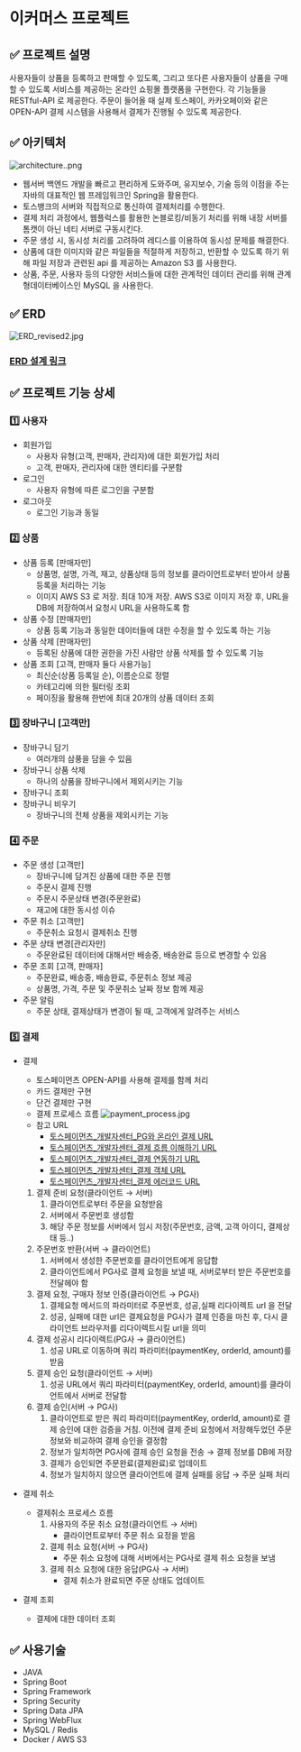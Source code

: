# 이커머스 프로젝트


## ✅ 프로젝트 설명
사용자들이 상품을 등록하고 판매할 수 있도록, 그리고 또다른 사용자들이 상품을 구매할 수 있도록 서비스를 제공하는 온라인 쇼핑몰 플랫폼을 구현한다. 각 기능들을 RESTful-API 로 제공한다. 주문이 들어올 때 실제 토스페이, 카카오페이와 같은 OPEN-API 결제 시스템을 사용해서 결제가 진행될 수 있도록 제공한다.

## ✅ 아키텍처
![architecture..png](architecture..png)
- 웹서버 백엔드 개발을 빠르고 편리하게 도와주며, 유지보수, 기술 등의 이점을 주는 자바의 대표적인 웹 프레임워크인 Spring을 활용한다.
- 토스뱅크의 서버와 직접적으로 통신하여 결제처리를 수행한다.
- 결제 처리 과정에서, 웹플럭스를 활용한 논블로킹/비동기 처리를 위해 내장 서버를 톰캣이 아닌 네티 서버로 구동시킨다.
- 주문 생성 시, 동시성 처리를 고려하여 레디스를 이용하여 동시성 문제를 해결한다.
- 상품에 대한 이미지와 같은 파일들을 적절하게 저장하고, 반환할 수 있도록 하기 위해 파일 저장과 관련된 api 를 제공하는 Amazon S3 를 사용한다.
- 상품, 주문, 사용자 등의 다양한 서비스들에 대한 관계적인 데이터 관리를 위해 관계형데이터베이스인 MySQL 을 사용한다.

## ✅ ERD
![ERD_revised2.jpg](ERD_revised2.jpg)
### [ERD 설계 링크](https://www.erdcloud.com/d/J9rwTMoJ3f2hoBn3W)

## ✅ 프로젝트 기능 상세

### 1️⃣ 사용자
- 회원가입
  - 사용자 유형(고객, 판매자, 관리자)에 대한 회원가입 처리
  - 고객, 판매자, 관리자에 대한 엔티티를 구분함
- 로그인
  - 사용자 유형에 따른 로그인을 구분함
- 로그아웃
  - 로그인 기능과 동일

### 2️⃣ 상품
- 상품 등록 [판매자만]
  - 상품명, 설명, 가격, 재고, 상품상태 등의 정보를 클라이언트로부터 받아서 상품등록을 처리하는 기능
  - 이미지 AWS S3 로 저장. 최대 10개 저장. AWS S3로 이미지 저장 후, URL을 DB에 저장하여서 요청시 URL을 사용하도록 함
- 상품 수정 [판매자만]
  - 상품 등록 기능과 동일한 데이터들에 대한 수정을 할 수 있도록 하는 기능
- 상품 삭제 [판매자만]
  - 등록된 상품에 대한 권한을 가진 사람만 상품 삭제를 할 수 있도록 기능
- 상품 조회 [고객, 판매자 둘다 사용가능]
  - 최신순(상품 등록일 순), 이름순으로 정렬
  - 카테고리에 의한 필터링 조회
  - 페이징을 활용해 한번에 최대 20개의 상품 데이터 조회

### 3️⃣ 장바구니 [고객만]
- 장바구니 담기
  - 여러개의 삼풍을 담을 수 있음
- 장바구니 상품 삭제
  - 하나의 상품을 장바구니에서 제외시키는 기능
- 장바구니 조회
- 장바구니 비우기
  - 장바구니의 전체 상품을 제외시키는 기능

### 4️⃣ 주문
- 주문 생성 [고객만]
  - 장바구니에 담겨진 상품에 대한 주문 진행
  - 주문시 결제 진행
  - 주문시 주문상태 변경(주문완료)
  - 재고에 대한 동시성 이슈
- 주문 취소 [고객만]
  - 주문취소 요청시 결제취소 진행
- 주문 상태 변경[관리자만]
  - 주문완료된 데이터에 대해서만 배송중, 배송완료 등으로 변경할 수 있음
- 주문 조회 [고객, 판매자]
  - 주문완료, 배송중, 배송완료, 주문취소 정보 제공
  - 상품명, 가격, 주문 및 주문취소 날짜 정보 함께 제공
- 주문 알림
  - 주문 상태, 결제상태가 변경이 될 때, 고객에게 알려주는 서비스

### 5️⃣ 결제
- 결제
  - 토스페이먼츠 OPEN-API를 사용해 결제를 함께 처리
  - 카드 결제만 구현
  - 단건  결제만 구현
  - 결제 프로세스 흐름
![payment_process.jpg](payment_process.jpg)
  - 참고 URL
    - [토스페이먼츠_개발자센터_PG와 온라인 결제 URL](https://docs.tosspayments.com/guides/v2/get-started/online-payment)
    - [토스페이먼츠_개발자센터_결제 흐름 이해하기 URL](https://docs.tosspayments.com/guides/v2/get-started/payment-flow)
    - [토스페이먼츠_개발자센터_결제 연동하기 URL](https://docs.tosspayments.com/guides/payment-widget/integration)
    - [토스페이먼츠_개발자센터_결제 객체 URL](https://docs.tosspayments.com/reference#%EA%B2%B0%EC%A0%9C)
    - [토스페이먼츠_개발자센터_결제 에러코드 URL](https://docs.tosspayments.com/reference/error-codes#%EA%B2%B0%EC%A0%9C-%EC%A1%B0%ED%9A%8C)
  1. 결제 준비 요청(클라이언트 → 서버)
     1. 클라이언트로부터 주문을 요청받음
     2. 서버에서 주문번호 생성함
     3. 해당 주문 정보를 서버에서 임시 저장(주문번호, 금액, 고객 아이디, 결제상태 등..)
  2. 주문번호 반환(서버 → 클라이언트)
     1. 서버에서 생성한 주문번호를 클라이언트에게 응답함
     2. 클라이언트에서 PG사로 결제 요청을 보낼 때, 서버로부터 받은 주문번호를 전달헤야 함
  3. 결제 요청, 구매자 정보 인증(클라이언트 → PG사)
     1. 결제요청 메서드의 파라미터로 주문번호, 성공,실패 리다이렉트 url 을 전달
     2. 성공, 실패에 대한 url은 결제요청을 PG사가 결제 인증을 마친 후, 다시 클라이언트 브라우저를 리다이렉트시킬 url을 의미
  4. 결제 성공시 리다이렉트(PG사 → 클라이언트)
     1. 성공 URL로 이동하며 쿼리 파라미터(paymentKey, orderId, amount)를 받음
  5. 결제 승인 요청(클라이언트 → 서버)
     1. 성공 URL에서 쿼리 파라미터(paymentKey, orderId, amount)를 클라이언트에서 서버로 전달함
  6. 결제 승인(서버 → PG사)
     1. 클라이언트로 받은 쿼리 파라미터(paymentKey, orderId, amount)로 결제 승인에 대한 검증을 거침. 이전에 결제 준비 요청에서 저장해두었던 주문정보와 비교하여 결제 승인을 결정함
     2. 정보가 일치하면 PG사에 결제 승인 요청을 전송 → 결제 정보를 DB에 저장
     3. 결제가 승인되면 주문완료(결제완료)로 업데이트
     4. 정보가 일치하지 않으면 클라이언트에 결제 실패를 응답 → 주문 실패 처리

- 결제 취소
  - 결제취소 프로세스 흐름
    1. 사용자의 주문 취소 요청(클라이언트 → 서버)
       - 클라이언트로부터 주문 취소 요정을 받음
    2. 결제 취소 요청(서버 → PG사)
       - 주문 취소 요청에 대해 서버에서는 PG사로 결제 취소 요청을 보냄
    3. 결제 취소 요청에 대한 응답(PG사 → 서버)
       - 결제 취소가 완료되면 주문 상태도 업데이트

- 결제 조회
  - 결제에 대한 데이터 조회




## ✅ 사용기술
- JAVA
- Spring Boot
- Spring Framework
- Spring Security
- Spring Data JPA
- Spring WebFlux
- MySQL / Redis
- Docker / AWS S3
